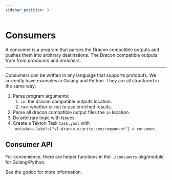 ```yaml
---
sidebar_position: 3
---
```


# Consumers

A consumer is a program that parses the Dracon compatible outputs and pushes
them into arbitrary destinations. The Dracon compatible outputs from from
*producers* and *enrichers*.

***

Consumers can be written in any language that supports protobufs. We currently
have examples in Golang and Python. They are all structured in the same way:

1. Parse program arguments:
   1. `in`: the dracon compatible outputs location.
   2. `raw`: whether or not to use enriched results.
2. Parse all dracon compatible output files the `in` location.
3. Do arbitrary logic with issues.
4. Create a Tekton Task `task.yaml` with
   `.metadata.labels["v1.dracon.ocurity.com/component"] = consumer`.

## Consumer API

For convenience, there are helper functions in the `./consumers` pkg/module for
Golang/Python.

See the godoc for more information.

